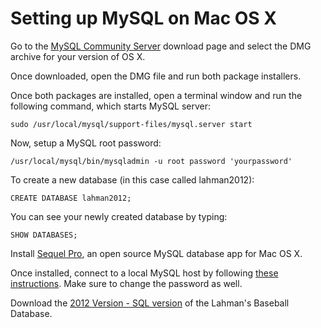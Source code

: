 # Setting up MySQL on Mac OS X
Go to the <a href="http://dev.mysql.com/downloads/mysql/">MySQL Community Server</a> download page and select the DMG archive for your version of OS X.

Once downloaded, open the DMG file and run both package installers.

Once both packages are installed, open a terminal window and run the following command, which starts MySQL server:

```
sudo /usr/local/mysql/support-files/mysql.server start
```

Now, setup a MySQL root password:
```
/usr/local/mysql/bin/mysqladmin -u root password 'yourpassword'
```
To create a new database (in this case called lahman2012): 
```
CREATE DATABASE lahman2012;
```
You can see your newly created database by typing:
```
SHOW DATABASES;
```

Install <a href="http://www.sequelpro.com/download">Sequel Pro</a>, an open source MySQL database app for Mac OS X.

Once installed, connect to a local MySQL host by following <a href="http://www.sequelpro.com/docs/Connecting_to_a_local_MySQL_Server">these instructions</a>.  Make sure to change the password as well.

Download the <a href="http://seanlahman.com/files/database/lahman2012-sql.zip">2012 Version - SQL version</a> of the Lahman's Baseball Database.



